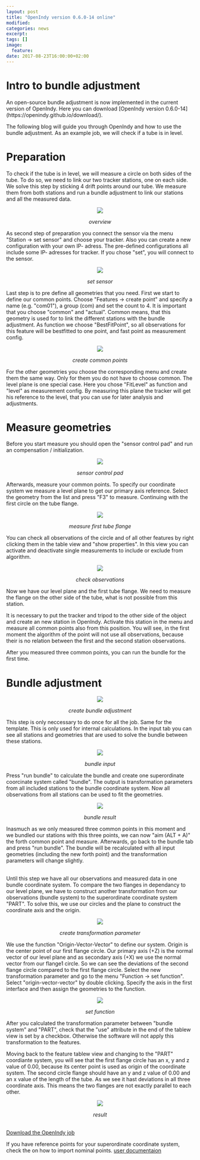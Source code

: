 ```yaml
---
layout: post
title: "OpenIndy version 0.6.0-14 online"
modified:
categories: news
excerpt:
tags: []
image:
  feature:
date: 2017-08-23T16:00:00+02:00
---
```


<h1>Intro to bundle adjustment </h1>
An open-source bundle adjustment is now implemented in the current version of OpenIndy.
Here you can download [OpenIndy version 0.6.0-14](https://openindy.github.io/download/).

The following blog will guide you through OpenIndy and how to use the bundle adjustment.
As an example job, we will check if a tube is in level.


<h1>Preparation</h1>

To check if the tube is in level, we will measure a circle on both sides of the tube. To do so, we need to link our two tracker stations, one on each side. We solve this step by sticking 4 drift points around our tube. We measure them from both stations and run a bundle adjustment to link our stations and all the measured data.

<figure>
	<p align="middle"><a href="/images/news/bundle/overview compoints and tube.jpg"><img src="/images/news/bundle/overview compoints and tube.jpg"></a> </p>
	<p align="middle"><i>overview</i></p>
</figure>

As second step of preparation you connect the sensor via the menu "Station -> set sensor" and choose your tracker. Also you can create a new configuration with your own IP- adress. The pre-defined configurations all include some IP- adresses for tracker.
If you chose "set", you will connect to the sensor.

<figure>
	<p align="middle"><a href="/images/news/bundle/02_select sensor and set.png"><img src="/images/news/bundle/02_select sensor and set.png"></a> </p>
	<p align="middle"><i>set sensor</i></p>
</figure>

Last step is to pre define all geometries that you need. First we start to define our common points. Choose "Features -> create point" and specify a name (e.g. "com01"), a group (com) and set the count to 4. It is important that you choose "common" and "actual". Common means, that this geometry is used for to link the different stations with the bundle adjustment. As function we choose "BestFitPoint", so all observations for this feature will be bestfitted to one point, and fast point as measurement config.

<figure>
	<p align="middle"><a href="/images/news/bundle/05_create com point.png"><img src="/images/news/bundle/05_create com point.png"></a> </p>
	<p align="middle"><i>create common points</i></p>
</figure>

For the other geometries you choose the corresponding menu and create them the same way. Only for them you do not have to choose common.
The level plane is one special case. Here you chose "FitLevel" as function and "level" as measurement config.
By measuring this plane the tracker will get his reference to the level, that you can use for later analysis and adjustments.

<h1>Measure geometries</h1>

Before you start measure you should open the "sensor control pad" and run an compensation / initialization.
<figure>
	<p align="middle"><a href="/images/news/bundle/03_sensor_control_pad.png"><img src="/images/news/bundle/03_sensor_control_pad.png"></a> </p>
	<p align="middle"><i>sensor control pad</i></p>
</figure>

Afterwards, measure your common points.
To specify our coordinate system we measure a level plane to get our primary axis reference. Select the geometry from the list and press "F3" to measure. Continuing with the first circle on the tube flange.

<figure>
	<p align="middle"><a href="/images/news/bundle/measure circle.jpg"><img src="/images/news/bundle/measure circle.jpg"></a> </p>
	<p align="middle"><i>measure first tube flange</i></p>
</figure>

You can check all observations of the circle and of all other features by right clicking them in the table view and "show properties". In this view you can activate and deactivate single measurements to include or exclude from algorithm.

<figure>
	<p align="middle"><a href="/images/news/bundle/10_check_obs.png"><img src="/images/news/bundle/10_check_obs.png"></a> </p>
	<p align="middle"><i>check observations</i></p>
</figure>

Now we have our level plane and the first tube flange. We need to measure the flange on the other side of the tube, what is not possible from this station.

It is necessary to put the tracker and tripod to the other side of the object and create an new station in OpenIndy. Activate this station in the menu and measure all common points also from this position. You will see, in the first moment the algorithm of the point will not use all observations, because their is no relation between the first and the second station observations.

After you measured three common points, you can run the bundle for the first time.

<h1>Bundle adjustment</h1>

<figure>
	<p align="middle"><a href="/images/news/bundle/14_create_bundle.png"><img src="/images/news/bundle/14_create_bundle.png"></a> </p>
	<p align="middle"><i>create bundle adjustment</i></p>
</figure>

This step is only neccessary to do once for all the job. Same for the template. This is only used for internal calculations.
In the input tab you can see all stations and geometries that are used to solve the bundle between these stations.

<figure>
	<p align="middle"><a href="/images/news/bundle/16_overview_bundle_input.png"><img src="/images/news/bundle/16_overview_bundle_input.png"></a> </p>
	<p align="middle"><i>bundle input</i></p>
</figure>

Press "run bundle" to calculate the bundle and create one superordinate coorcinate system called "bundle". The output is transformation parameters from all included stations to the bundle coordinate system. Now all observations from all stations can be used to fit the geometries.

<figure>
	<p align="middle"><a href="/images/news/bundle/18_bundle_trafos.png"><img src="/images/news/bundle/18_bundle_trafos.png"></a> </p>
	<p align="middle"><i>bundle result</i></p>
</figure>

Inasmuch as we only measured three common points in this moment and we bundled our stations with this three points, we can now "aim (ALT + A)" the forth common point and measure. Afterwards, go back to the bundle tab and press "run bundle". The bundle will be recalculated with all input geometries (including the new forth point) and the transformation parameters will change slightly.

<br>Until this step we have all our observations and measured data in one bundle coordinate system. To compare the two flanges in dependancy to our level plane, we have to construct another transformation from our observations (bundle system) to the superordinate coordinate system "PART".
To solve this, we use our circles and the plane to construct the coordinate axis and the origin.

<figure>
	<p align="middle"><a href="/images/news/bundle/26_create_trafo_bundlePart.png"><img src="/images/news/bundle/26_create_trafo_bundlePart.png"></a> </p>
	<p align="middle"><i>create transformation parameter</i></p>
</figure>

We use the function "Origin-Vector-Vector" to define our system. Origin is the center point of our first flange circle. Our primary axis (+Z) is the normal vector of our level plane and as secondary axis (+X) we use the normal vector from our flange1 circle.
So we can see the deviations of the second flange circle compared to the first flange circle.
Select the new transformation parameter and go to the menu "Function -> set function". Select "origin-vector-vector" by double clicking.
Specify the axis in the first interface and then assign the geometries to the function.

<figure>
	<p align="middle"><a href="/images/news/bundle/32_select_function_features.png"><img src="/images/news/bundle/32_select_function_features.png"></a> </p>
	<p align="middle"><i>set function</i></p>
</figure>

After you calculated the transformation parameter between "bundle system" and "PART", check that the "use" attribute in the end of the tablew view is set by a checkbox. Otherwise the software will not apply this transformation to the features.

Moving back to the feature tablew view and changing to the "PART" coordiante system, you will see that the first flange circle has an x, y and z value of 0.00, because its center point is used as origin of the coordinate system. The second circle flange should have an y and z value of 0.00 and an x value of the length of the tube. As we see it hast deviations in all three coordinate axis. This means the two flanges are not exactly parallel to each other.

<figure>
	<p align="middle"><a href="/images/news/bundle/36_result.png"><img src="/images/news/bundle/36_result.png"></a> </p>
	<p align="middle"><i>result</i></p>
</figure>
<br>
<a style="margin-top: 10px" href="/files/bundle/2017 08 23 bundle guide.xml">Download the OpenIndy job</a>
<br>

If you have reference points for your superordinate coordinate system, check the on how to import nominal points.
[user documentaion](/documentation/docu-usr/measurement/#common-measurement-example)
